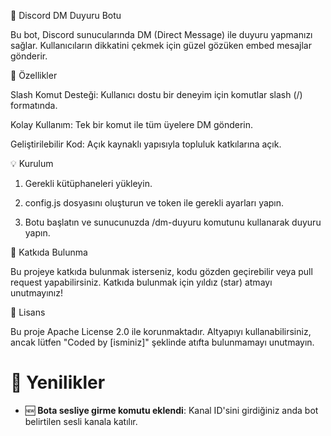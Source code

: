 🎉 Discord DM Duyuru Botu

Bu bot, Discord sunucularında DM (Direct Message) ile duyuru yapmanızı sağlar. Kullanıcıların dikkatini çekmek için güzel gözüken embed mesajlar gönderir.

🚀 Özellikler

Slash Komut Desteği: Kullanıcı dostu bir deneyim için komutlar slash (/) formatında.

Kolay Kullanım: Tek bir komut ile tüm üyelere DM gönderin.

Geliştirilebilir Kod: Açık kaynaklı yapısıyla topluluk katkılarına açık.


💡 Kurulum

1. Gerekli kütüphaneleri yükleyin.


2. config.js dosyasını oluşturun ve token ile gerekli ayarları yapın.


3. Botu başlatın ve sunucunuzda /dm-duyuru komutunu kullanarak duyuru yapın.



🤝 Katkıda Bulunma

Bu projeye katkıda bulunmak isterseniz, kodu gözden geçirebilir veya pull request yapabilirsiniz. Katkıda bulunmak için yıldız (star)  atmayı unutmayınız!

📄 Lisans

Bu proje Apache License 2.0 ile korunmaktadır. Altyapıyı kullanabilirsiniz, ancak lütfen "Coded by [isminiz]" şeklinde atıfta bulunmamayı unutmayın.

# 🎉 Yenilikler

- 🆕 **Bota sesliye girme komutu eklendi**: Kanal ID'sini girdiğiniz anda bot belirtilen sesli kanala katılır.
